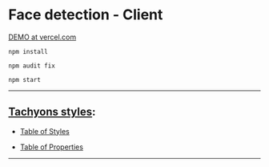 # Face detection - Client

[DEMO at vercel.com](https://face-detection-client.vercel.app/)


```
npm install

npm audit fix

npm start
```

 --------------------

## [Tachyons styles](https://tachyons.io/docs/):

- [Table of Styles](https://tachyons.io/docs/table-of-styles/)

- [Table of Properties](https://tachyons.io/docs/table-of-properties/)

 --------------------
